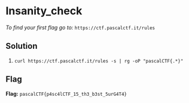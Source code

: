 # Insanity_check
*To find your first flag go to:*
`https://ctf.pascalctf.it/rules`

## Solution
1. `curl https://ctf.pascalctf.it/rules -s | rg -oP "pascalCTF{.*}"
`


## Flag
**Flag:** `pascalCTF{p4sc4lCTF_15_th3_b3st_5urG4T4}`
